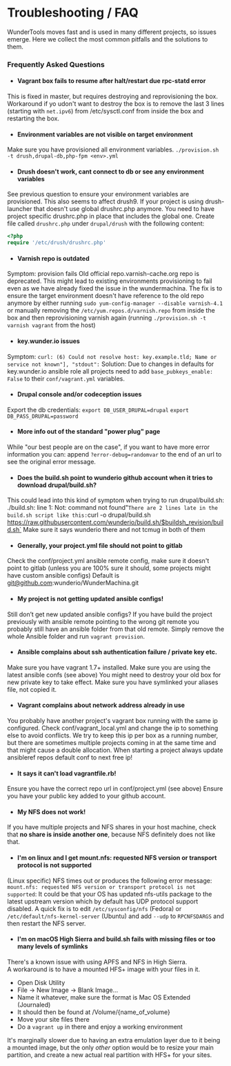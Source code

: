 # Troubleshooting / FAQ

WunderTools moves fast and is used in many different projects, so issues emerge. Here we collect the most common pitfalls and the solutions to them.

### Frequently Asked Questions ###

* #### Vagrant box fails to resume after halt/restart due rpc-statd error ####
This is fixed in master, but requires destroying and reprovisioning the box.
Workaround if yo udon't want to destroy the box is to remove the last 3 lines (starting with `net.ipv6`) from /etc/sysctl.conf from inside the box and restarting the box.

* #### Environment variables are not visible on target environment ####
Make sure you have provisioned all environment variables.
`./provision.sh -t drush,drupal-db,php-fpm <env>.yml`

* #### Drush doesn't work, cant connect to db or see any environment variables ####
See previous question to ensure your environment variables are provisioned. This also seems to affect drush9.
If your project is using drush-launcher that doesn't use global drushrc.php anymore. You need to have project specific drushrc.php in place that includes the global one.
Create file called `drushrc.php` under `drupal/drush` with the following content:
```php
<?php
require '/etc/drush/drushrc.php'
```

* #### Varnish repo is outdated ####
Symptom: provision fails
Old official repo.varnish-cache.org repo is deprecated. This might lead to existing environments provisioning to fail even as we have already fixed the issue in the wundermachina. The fix is to ensure the target environment doesn't have reference to the old repo anymore by either running `sudo yum-config-manager --disable varnish-4.1` or manually removing the `/etc/yum.repos.d/varnish.repo` from inside the box and then reprovisioning varnish again (running `./provision.sh -t varnish vagrant` from the host)


* #### key.wunder.io issues ####
Symptom: `curl: (6) Could not resolve host: key.example.tld; Name or service not known"], "stdout":`
Solution: Due to changes in defaults for key.wunder.io ansible role all projects need to add `base_pubkeys_enable: False` to their `conf/vagrant.yml` variables.

* #### Drupal console and/or codeception issues ####
Export the db credentials:
`export DB_USER_DRUPAL=drupal`
`export DB_PASS_DRUPAL=password`

* #### More info out of the standard "power plug" page ####
While "our best people are on the case", if you want to have more error information you can:  append `?error-debug=randomvar` to the end of an url to see the original error message.

* #### Does the build.sh point to wunderio github account when it tries to download drupal/build.sh? ####
This could lead into this kind of symptom when trying to run drupal/build.sh: ./build.sh: line 1: Not: command not found"`
There are 2 lines late in the build.sh script like this:
`curl -o drupal/build.sh https://raw.githubusercontent.com/wunderio/build.sh/$buildsh_revision/build.sh`
Make sure it says wunderio there and not tcmug in both of them

* #### Generally, your project.yml file should not point to gitlab ####
Check the conf/project.yml ansible remote config, make sure it doesn't point to gitlab (unless you are 100% sure it should, some projects might have custom ansible configs) Default is git@github.com:wunderio/WunderMachina.git

* #### My project is not getting updated ansible configs! ####
Still don’t get new updated ansible configs? If you have build the project previously with ansible remote pointing to the wrong git remote you probably still have an ansible folder from that old remote. Simply remove the whole Ansible folder and run `vagrant provision`.

* #### Ansible complains about ssh authentication failure / private key etc. ####
Make sure you have vagrant 1.7+ installed.
Make sure you are using the latest ansible confs (see above)
You might need to destroy your old box for new private key to take effect.
Make sure you have symlinked your aliases file, not copied it.

* #### Vagrant complains about network address already in use ####
You probably have another project's vagrant box running with the same ip configured. Check conf/vagrant_local.yml and change the ip to something else to avoid conflicts.
We try to keep this ip per box as a running number, but there are sometimes multiple projects coming in at the same time and that might cause a double allocation.
When starting a project always update ansibleref repos default conf to next free ip!

* #### It says it can't load vagrantfile.rb! ####
Ensure you have the correct repo url in conf/project.yml (see above)
Ensure you have your public key added to your github account.

* #### My NFS does not work! ####
If you have multiple projects and NFS shares in your host machine, check that **no share is inside another one**, because NFS definitely does not like that.

* #### I'm on linux and I get mount.nfs: requested NFS version or transport protocol is not supported ####
(Linux specific) NFS times out or produces the following error message: `mount.nfs: requested NFS version or transport protocol is not supported`:
It could be that your OS has updated nfs-utils package to the latest upstream version which by default has UDP protocol support disabled. A quick fix is to edit `/etc/sysconfig/nfs` (Fedora) or `/etc/default/nfs-kernel-server` (Ubuntu) and add `--udp` to `RPCNFSDARGS` and then restart the NFS server.

* #### I'm on macOS High Sierra and build.sh fails with missing files or too many levels of symlinks ####
There's a known issue with using APFS and NFS in High Sierra.  
A workaround is to have a mounted HFS+ image with your files in it.  
  - Open Disk Utility
  - File -> New Image -> Blank Image...
  - Name it whatever, make sure the format is Mac OS Extended (Journaled)
  - It should then be found at /Volume/{name_of_volume}
  - Move your site files there
  - Do a `vagrant up` in there and enjoy a working environment

It's marginally slower due to having an extra emulation layer due to it being a mounted image, but the only *other* option would be to resize your main partition, and create a new actual real partition with HFS+ for your sites.
